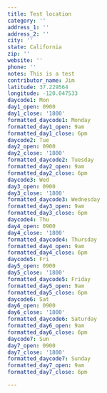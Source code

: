 ```yaml
---
title: Test location
category: ''
address_1: ''
address_2: ''
city: ''
state: California
zip: ''
website: ''
phone: ''
notes: This is a test
contributor_name: Jim
latitude: 37.229564
longitude: -120.047533
daycode1: Mon
day1_open: 0900
day1_close: '1800'
formatted_daycode1: Monday
formatted_day1_open: 9am
formatted_day1_close: 6pm
daycode2: Tue
day2_open: 0900
day2_close: '1800'
formatted_daycode2: Tuesday
formatted_day2_open: 9am
formatted_day2_close: 6pm
daycode3: Wed
day3_open: 0900
day3_close: '1800'
formatted_daycode3: Wednesday
formatted_day3_open: 9am
formatted_day3_close: 6pm
daycode4: Thu
day4_open: 0900
day4_close: '1800'
formatted_daycode4: Thursday
formatted_day4_open: 9am
formatted_day4_close: 6pm
daycode5: Fri
day5_open: 0900
day5_close: '1800'
formatted_daycode5: Friday
formatted_day5_open: 9am
formatted_day5_close: 6pm
daycode6: Sat
day6_open: 0900
day6_close: '1800'
formatted_daycode6: Saturday
formatted_day6_open: 9am
formatted_day6_close: 6pm
daycode7: Sun
day7_open: 0900
day7_close: '1800'
formatted_daycode7: Sunday
formatted_day7_open: 9am
formatted_day7_close: 6pm

---
```

